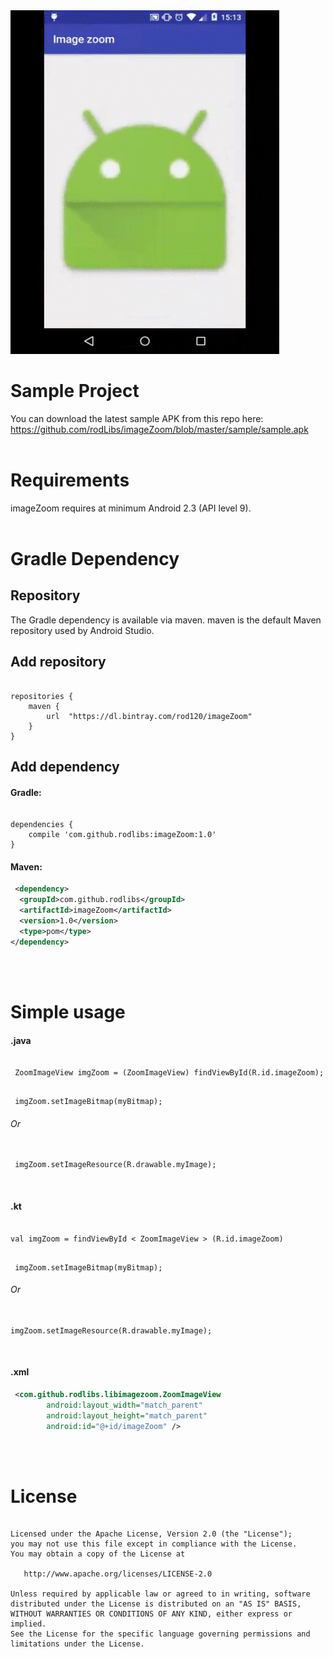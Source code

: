 <img src="zoom.gif" height="550" width="430">


# Sample Project
You can download the latest sample APK from this repo here: https://github.com/rodLibs/imageZoom/blob/master/sample/sample.apk
</br>
</br>


# Requirements
imageZoom requires at minimum Android 2.3 (API level 9).
</br>
</br>


# Gradle Dependency

## Repository
The Gradle dependency is available via maven. maven is the default Maven repository used by Android Studio.
</br>

## Add repository
<pre><code>
repositories {
    maven {
        url  "https://dl.bintray.com/rod120/imageZoom" 
    }
}
</code></pre>



## Add dependency

#### Gradle:
<pre><code>
dependencies {
    compile 'com.github.rodlibs:imageZoom:1.0'
}
</code></pre>


#### Maven:
```xml
 <dependency>
  <groupId>com.github.rodlibs</groupId>
  <artifactId>imageZoom</artifactId>
  <version>1.0</version>
  <type>pom</type>
</dependency>
```
</br>
</br>


# Simple usage
#### .java
<pre><code>
 ZoomImageView imgZoom = (ZoomImageView) findViewById(R.id.imageZoom);
</code></pre>

<pre><code>
 imgZoom.setImageBitmap(myBitmap);
</code></pre>
###### Or
<pre><code>
 imgZoom.setImageResource(R.drawable.myImage);
</code></pre>
</br>


#### .kt
<pre><code>
val imgZoom = findViewById < ZoomImageView > (R.id.imageZoom)
</code></pre>

<pre><code>
 imgZoom.setImageBitmap(myBitmap);
</code></pre>
###### Or
<pre><code>
imgZoom.setImageResource(R.drawable.myImage);
</code></pre>
</br>


#### .xml
```xml
 <com.github.rodlibs.libimagezoom.ZoomImageView
        android:layout_width="match_parent"
        android:layout_height="match_parent"
        android:id="@+id/imageZoom" />
```
</br>
</br>



# License
<pre><code>
Licensed under the Apache License, Version 2.0 (the "License");
you may not use this file except in compliance with the License.
You may obtain a copy of the License at

   http://www.apache.org/licenses/LICENSE-2.0

Unless required by applicable law or agreed to in writing, software
distributed under the License is distributed on an "AS IS" BASIS,
WITHOUT WARRANTIES OR CONDITIONS OF ANY KIND, either express or implied.
See the License for the specific language governing permissions and
limitations under the License.
</code></pre>
